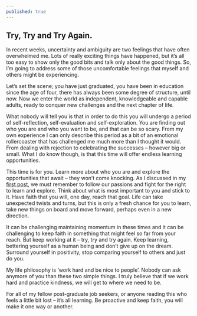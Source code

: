 ```yaml
---
published: true
---
```

## Try, Try and Try Again.

In recent weeks, uncertainty and ambiguity are two feelings that have often overwhelmed me. Lots of really exciting things have happened, but it’s all too easy to show only the good bits and talk only about the good things. So, I’m going to address some of those uncomfortable feelings that myself and others might be experiencing. 

Let’s set the scene; you have just graduated, you have been in education since the age of four, there has always been some degree of structure, until now. Now we enter the world as independent, knowledgeable and capable adults, ready to conquer new challenges and the next chapter of life.

What nobody will tell you is that in order to do this you will undergo a period of self-reflection, self-evaluation and self-exploration. You are finding out who you are and who you want to be, and that can be so scary. From my own experience I can only describe this period as a bit of an emotional rollercoaster that has challenged me much more than I thought it would. From dealing with rejection to celebrating the successes – however big or small. What I do know though, is that this time will offer endless learning opportunities. 

This time is for you. Learn more about who you are and explore the opportunities that await – they won’t come knocking. As I discussed in my [first post](http://catherineritchie.co.uk/2018/06/06/pave-your-own-path.html), we must remember to follow our passions and fight for the right to learn and explore. Think about what is most important to you and stick to it. Have faith that you will, one day, reach that goal. Life can take unexpected twists and turns, but this is only a fresh chance for you to learn, take new things on board and move forward, perhaps even in a new direction. 

It can be challenging maintaining momentum in these times and it can be challenging to keep faith in something that might feel so far from your reach. But keep working at it – try, try and try again. Keep learning, bettering yourself as a human being and don’t give up on the dream. Surround yourself in positivity, stop comparing yourself to others and just do you. 

My life philosophy is ‘work hard and be nice to people’. Nobody can ask anymore of you than these two simple things. I truly believe that if we work hard and practice kindness, we will get to where we need to be.

For all of my fellow post-graduate job seekers, or anyone reading this who feels a little bit lost – it’s all learning. Be proactive and keep faith, you will make it one way or another.

